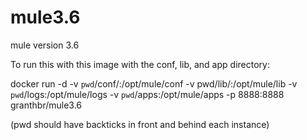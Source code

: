 # mule3.6
mule version 3.6 

To run this with this image with the conf, lib, and app directory:


docker run -d -v `pwd`/conf/:/opt/mule/conf -v pwd/lib/:/opt/mule/lib -v `pwd`/logs:/opt/mule/logs -v `pwd`/apps:/opt/mule/apps -p 8888:8888 granthbr/mule3.6

(pwd should have backticks in front and behind each instance)
